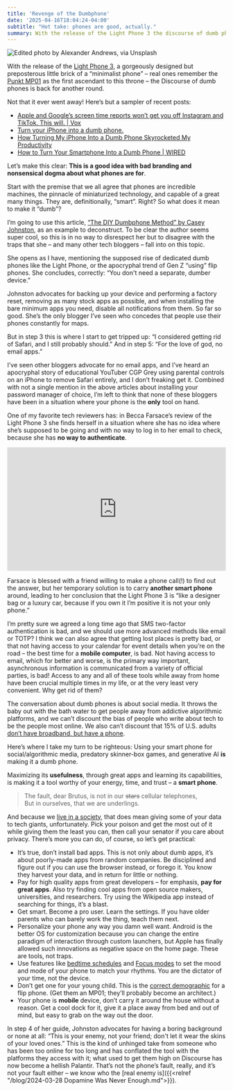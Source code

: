 ```yaml
---
title: 'Revenge of the Dumbphone'
date: '2025-04-16T18:04:24-04:00'
subtitle: "Hot take: phones are good, actually."
summary: With the release of the Light Phone 3 the discourse of dumb phones is back for another round. Smart phones are incredible tools, but maybe the way we use them is what makes dumb, so how do we make them truly smart?
---
```


![Edited photo by Alexander Andrews, via Unsplash](/images/blog/alexander-andrews-bxhYCD7cdq8-unsplash_edited.jpg)

With the release of the [Light Phone 3](https://www.thelightphone.com/lightiii), a gorgeously designed but preposterous little brick of a “minimalist phone” – real ones remember the  [Punkt MP01](https://www.punkt.ch/en/products/mp01-mobile-phone/) as the first ascendant to this throne – the Discourse of dumb phones is back for another round.

Not that it ever went away! Here’s but a sampler of recent posts:

- [Apple and Google’s screen time reports won’t get you off Instagram and TikTok. This will. | Vox](https://www.vox.com/technology/402701/screen-time-reports-instagram-tiktok-iphone)
- [Turn your iPhone into a dumb phone.](https://dumbph.com/turn-iphone-into-dumb-phone/)
- [How Turning My iPhone Into a Dumb Phone Skyrocketed My Productivity](https://www.makeuseof.com/iphone-dumb-phone-productivity-boost/?user=cmVuZWU5NjU2QGdtYWlsLmNvbQ&lctg=5f48290d0708e29e493fafae14d407eb152824cb7f5d17bb45729e5b66a92464)
- [How to Turn Your Smartphone Into a Dumb Phone | WIRED](https://www.wired.com/story/how-to-turn-your-smartphone-into-a-dumb-phone/)

Let’s make this clear: **This is a good idea with bad branding and nonsensical dogma about what phones are for**.

Start with the premise that we all agree that phones are incredible machines, the pinnacle of miniaturized technology, and capable of a great many things. They are, definitionally, “smart”. Right? So what does it mean to make it “dumb”?

I’m going to use this article, [“The DIY Dumbphone Method” by Casey Johnston](https://www.shesabeast.co/the-diy-dumbphone-method/), as an example to deconstruct. To be clear the author seems super cool, so this is in no way to disrespect her but to disagree with the traps that she – and many other tech bloggers – fall into on this topic.

She opens as I have, mentioning the supposed rise of dedicated dumb phones like the Light Phone, or the apocryphal trend of Gen Z “using” flip phones. She concludes, correctly: “You don't need a separate, dumber device.”

Johnston advocates for backing up your device and performing a factory reset, removing as many stock apps as possible, and when installing the bare minimum apps you need, disable all notifications from them. So far so good. She’s the only blogger I’ve seen who concedes that people use their phones constantly for maps.

But in step 3 this is where I start to get tripped up: “I considered getting rid of Safari, and I still probably should.” And in step 5: “For the love of god, no email apps.”

I’ve seen other bloggers advocate for no email apps, and I’ve heard an apocryphal story of educational YouTuber CGP Grey using parental controls on an iPhone to remove Safari entirely, and I don’t freaking get it.  Combined with not a single mention in the above articles about installing your password manager of choice, I’m left to think that none of these bloggers have been in a situation where your phone is the **only** tool on hand.

One of my favorite tech reviewers has: in Becca Farsace’s review of the Light Phone 3 she finds herself in a situation where she has no idea where she’s supposed to be going and with no way to log in to her email to check, because she has **no way to authenticate**.

<style>.embed-container { position: relative; padding-bottom: 56.25%; height: 0; overflow: hidden; max-width: 100%; } .embed-container iframe, .embed-container object, .embed-container embed { position: absolute; top: 0; left: 0; width: 100%; height: 100%; }</style><div class='embed-container'><iframe src='https://www.youtube.com/embed/6Pxhj3El-5w' frameborder='0' allowfullscreen></iframe></div>

Farsace is blessed with a friend willing to make a phone call(!) to find out the answer, but her temporary solution is to carry **another smart phone** around, leading to her conclusion that the Light Phone 3 is “like a designer bag or a luxury car, because if you own it I’m positive it is not your only phone.”

I’m pretty sure we agreed a long time ago that SMS two-factor authentication is bad, and we should use more advanced methods like email or TOTP? I think we can also agree that getting lost places is pretty bad, or that not having access to your calendar for event details when you’re on the road – the best time for a **mobile computer**, is bad. Not having access to email, which for better and worse, is the primary way important, asynchronous information is communicated from a variety of official parties, is bad! Access to any and all of these tools while away from home have been crucial multiple times in my life, or at the very least very convenient. Why get rid of them?

The conversation about dumb phones is about social media. It throws the baby out with the bath water to get people away from addictive algorithmic platforms, and we can’t discount the bias of people who write about tech to be the people most online. We also can’t discount that 15% of U.S. adults [don’t have broadband, but have a phone](https://www.pewresearch.org/internet/fact-sheet/mobile/).

Here’s where I take my turn to be righteous: Using your smart phone for social/algorithmic media, predatory skinner-box games, and generative AI **is** making it a dumb phone.

Maximizing its **usefulness**, through great apps and learning its capabilities, is making it a tool worthy of your energy, time, and trust – a **smart phone**.

> The fault, dear Brutus, is not in our ~~stars~~ cellular telephones, \
But in ourselves, that we are underlings.

And because we [live in a society](https://thenib.com/mister-gotcha/), that does mean giving some of your data to tech giants, unfortunately. Pick your poison and get the most out of it while giving them the least you can, then call your senator if you care about privacy. There’s more you can do, of course, so let’s get practical:

- It’s true, don’t install bad apps. This is not only about dumb apps, it’s  about poorly-made apps from random companies. Be disciplined and figure out if you can use the browser instead, or forego it. You know they harvest your data, and in return for little or nothing.
- Pay for high quality apps from great developers – for emphasis, **pay for great apps**. Also try finding cool apps from open source makers, universities, and researchers. Try using the Wikipedia app instead of searching for things, it’s a blast.
- Get smart. Become a pro user. Learn the settings. If you have older parents who can barely work the thing, teach them next.
- Personalize your phone any way you damn well want. Android is the better OS for customization because you can change the entire paradigm of interaction through custom launchers, but Apple has finally allowed such innovations as negative space on the home page. These are tools, not traps.
- Use features like [bedtime schedules](https://support.google.com/android/answer/9887159?hl=en) and [Focus modes](https://support.apple.com/guide/iphone/set-up-a-focus-iphd6288a67f/ios) to set the mood and mode of your phone to match your rhythms. You are the dictator of your time, not the device.
- Don’t get one for your young child. This is the [correct demographic](https://www.theguardian.com/lifeandstyle/2024/jan/17/cellphone-smartphone-bans-schools) for a flip phone. (Get them an MP01; they’ll probably become an architect.)
- Your phone is **mobile** device, don’t carry it around the house without a reason. Get a cool dock for it, give it a place away from bed and out of mind, but easy to grab on the way out the door.

In step 4 of her guide, Johnston advocates for having a boring background or none at all: “This is your enemy, not your friend; don't let it wear the skins of your loved ones.” This is the kind of unhinged take from someone who has been too online for too long and has conflated the tool with the platforms they access with it; what used to get them high on Discourse has now become a hellish Palantir. That’s not the phone’s fault, really, and it’s not your fault either – we know who the [real enemy is]({{<relref "/blog/2024-03-28 Dopamine Was Never Enough.md">}}).
